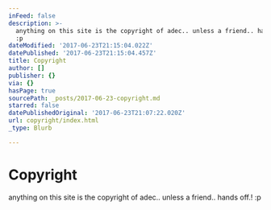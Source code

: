 ```yaml
---
inFeed: false
description: >-
  anything on this site is the copyright of adec.. unless a friend.. hands off.!
  :p
dateModified: '2017-06-23T21:15:04.022Z'
datePublished: '2017-06-23T21:15:04.457Z'
title: Copyright
author: []
publisher: {}
via: {}
hasPage: true
sourcePath: _posts/2017-06-23-copyright.md
starred: false
datePublishedOriginal: '2017-06-23T21:07:22.020Z'
url: copyright/index.html
_type: Blurb

---
```

# Copyright

anything on this site is the copyright of adec.. unless a friend.. hands off.! :p